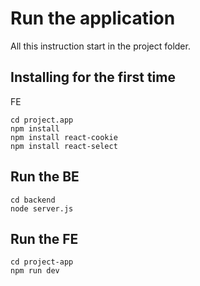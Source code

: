 # Run the application
All this instruction start in the project folder.

## Installing for the first time
FE

    cd project.app
    npm install
    npm install react-cookie
    npm install react-select

## Run the BE

    cd backend
    node server.js

## Run the FE

    cd project-app
    npm run dev